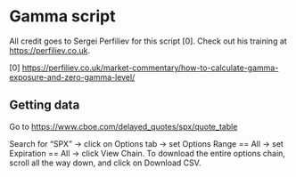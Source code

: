 # Gamma script

All credit goes to Sergei Perfiliev for this script [0]. Check out his training
at https://perfiliev.co.uk.

[0] https://perfiliev.co.uk/market-commentary/how-to-calculate-gamma-exposure-and-zero-gamma-level/

## Getting data

Go to https://www.cboe.com/delayed_quotes/spx/quote_table

Search for “SPX” -> click on Options tab -> set Options Range == All -> set Expiration == All -> click View Chain. To download the entire options chain, scroll all the way down, and click on Download CSV.
